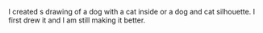 I created s drawing of a dog with a cat inside or a dog and cat silhouette. I first drew it and I am still making it better.
